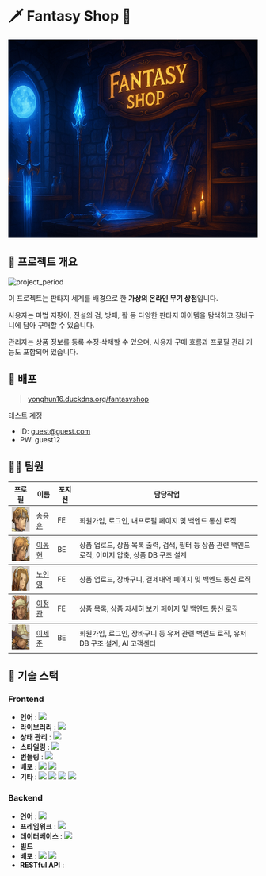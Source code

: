 # 🗡️ Fantasy Shop 🏹

<div align="center">
<img src="https://github.com/fantasy-shop/.github/blob/main/profile/project_info/title.png?raw=true" alt="판타지샵" height="400px" />
</div>

## 🧙 프로젝트 개요
![project_period](https://img.shields.io/badge/Project%20Period-2025--06--09%20~%202025--06--23-6366F1)<br>

이 프로젝트는 판타지 세계를 배경으로 한 **가상의 온라인 무기 상점**입니다.

사용자는 마법 지팡이, 전설의 검, 방패, 활 등 다양한 판타지 아이템을 탐색하고 장바구니에 담아 구매할 수 있습니다.

관리자는 상품 정보를 등록·수정·삭제할 수 있으며, 사용자 구매 흐름과 프로필 관리 기능도 포함되어 있습니다.

## 🏡 배포

> [yonghun16.duckdns.org/fantasyshop](yonghun16.duckdns.org/fantasyshop)

테스트 계정

- ID: guest@guest.com
- PW: guest12

## 💁🏻 팀원
<table>
  <thead>
    <tr>
      <th>프로필</th>
      <th>이름</th>
      <th>포지션</th>
      <th>담당작업</th>
    </tr>
  </thead>
  <tbody>
    <tr>
      <td>
        <img src="https://github.com/fantasy-shop/.github/blob/main/profile/project_info/pic1.png?raw=true" alt="송용훈" width="50" height="50" />
      </td>
      <td><a href="https://github.com/yonghun16">송용훈</a></td>
      <td>FE</td>
      <td>회원가입, 로그인, 내프로필 페이지 및 백엔드 통신 로직</td>
    </tr>
  </tbody>
  <tbody>
    <tr>
      <td>
        <img src="https://github.com/fantasy-shop/.github/blob/main/profile/project_info/pic2.png?raw=true" alt="이동현" width="50" height="50" />
      </td>
      <td><a href="https://github.com/soohofather">이동현</a></td>
      <td>BE</td>
      <td>상품 업로드, 상품 목록 출력, 검색, 필터 등 상품 관련 백엔드 로직, 이미지 압축, 상품 DB 구조 설계</td>
    </tr>
  </tbody>
  <tbody>
    <tr>
      <td>
        <img src="https://github.com/fantasy-shop/.github/blob/main/profile/project_info/pic4.png?raw=true" alt="노인영" width="50" height="50" />
      </td>
      <td><a href="https://github.com/ines2131/">노인영</a></td>
      <td>FE</td>
      <td>상품 업로드, 장바구니, 결제내역 페이지 및 백엔드 통신 로직</td>
    </tr>
  </tbody>
  <tbody>
    <tr>
      <td>
        <img src="https://github.com/fantasy-shop/.github/blob/main/profile/project_info/pic3.png?raw=true" alt="이정관" width="50" height="50" />
      </td>
      <td><a href="https://github.com/ines2131/">이정관</a></td>
      <td>FE</td>
      <td>상품 목록, 상품 자세히 보기 페이지 및 백엔드 통신 로직</td>
    </tr>
  </tbody>
  <tbody>
    <tr>
      <td>
        <img src="https://github.com/fantasy-shop/.github/blob/main/profile/project_info/pic5.png?raw=true" alt="이세준" width="50" height="50" />
      </td>
      <td><a href="https://github.com/ines2131/">이세준</a></td>
      <td>BE</td>
      <td>회원가입, 로그인, 장바구니 등 유저 관련 백엔드 로직, 유저 DB 구조 설계, AI 고객센터</td>
    </tr>
  </tbody>
</table>

## 🌈 기술 스택
### Frontend
- **언어** : <!-- JavaScript --><a href="https://www.ecma-international.org/"><img src="https://img.shields.io/badge/JavaScript-F7DF1E?style=flat&logo=JavaScript&logoColor=white" /></a>
- **라이브러리** : <!-- React --><a href="https://reactjs.org/"><img src="https://img.shields.io/badge/React-58B4CD?style=flat&logo=React&logoColor=white" /></a>
- **상태 관리** : <!-- Reducx --><a href="https://react-redux.js.org"><img src="https://img.shields.io/badge/Redux-764ABC?style=flat&logo=Redux&logoColor=white" /></a>
- **스타일링** : <!-- Tailwind CSS --><a href="https://tailwindcss.com"><img src="https://img.shields.io/badge/Tailwind-06B6D4?style=flat&logo=tailwindcss&logoColor=white" /></a>
- **번들링** : <!-- Vite --><a href="https://vitejs.dev/"><img src="https://img.shields.io/badge/Vite-646CFF?style=flat&logo=Vite&logoColor=white" /></a>
- **배포** : <!-- NGINX --><a href="https://www.nginx.com/"><img src="https://img.shields.io/badge/NGINX-009639?style=flat&logo=NGINX&logoColor=white" /></a> <!-- OCI --><a href="https://www.oracle.com/cloud/"><img src="https://img.shields.io/badge/OCI-F80000?style=flat&logo=Oracle&logoColor=white" /></a> 
- **기타** : <!-- React Router --><a href="https://reactrouter.com"><img src="https://img.shields.io/badge/React_Router-CA4245?style=flat&logo=React%20router&logoColor=white" /></a> <!-- React Query --><a href="https://tanstack.com/query/latest"><img src="https://img.shields.io/badge/React_Query-FF4154?style=flat&logo=React%20query&logoColor=white" /></a> <!-- React Hook Form --><a href="https://react-hook-form.com"><img src="https://img.shields.io/badge/React_Hook_Form-EC5990?style=flat&logo=React%20hook%20form&logoColor=white" /></a> <a href="https://postcode.map.daum.net/guide"><img src="https://img.shields.io/badge/Kakao_Address_API-FEE500?style=flat&logo=kakao&logoColor=white" /></a>
### Backend
- **언어** : <!-- Java --><a href="https://www.java.com/"><img src="https://img.shields.io/badge/Java-3D82A1?style=flat&logo=Conda-Forge&logoColor=white" /></a>
- **프레임워크** : <!-- Spring --><a href="https://spring.io/"><img src="https://img.shields.io/badge/Spring-6DB33F?style=flat&logo=Spring&logoColor=white" /></a>
- **데이터베이스** : <!-- MySQL --><a href="https://www.mysql.com/"><img src="https://img.shields.io/badge/MySQL-4479A1?style=flat&logo=MySQL&logoColor=white" /></a>
- **빌드**
- **배포** : <!-- NGINX --><a href="https://www.nginx.com/"><img src="https://img.shields.io/badge/NGINX-009639?style=flat&logo=NGINX&logoColor=white" /></a> <!-- OCI --><a href="https://www.oracle.com/cloud/"><img src="https://img.shields.io/badge/OCI-F80000?style=flat&logo=Oracle&logoColor=white" /></a> 
- **RESTful API** : 


